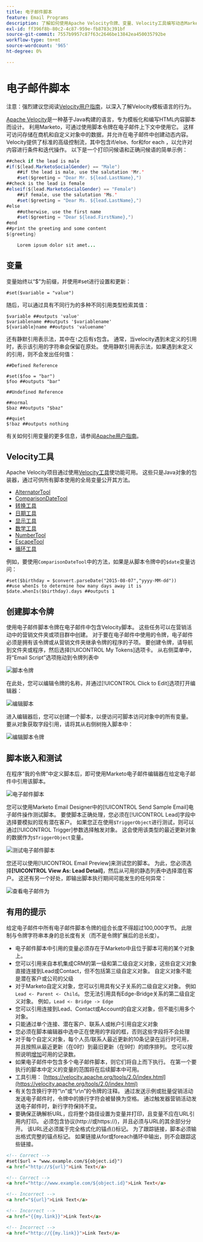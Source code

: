 ```yaml
---
title: 电子邮件脚本
feature: Email Programs
description: 了解如何使用Apache Velocity令牌、变量、Velocity工具编写动态Marketo电子邮件的脚本，以及使用“发送示例”和“电子邮件预览”进行测试。
exl-id: ff396f8b-80c2-4c87-959e-fb8783c391bf
source-git-commit: 7557b9957c87f63c2646be13842ea450035792be
workflow-type: tm+mt
source-wordcount: '965'
ht-degree: 0%

---
```


# 电子邮件脚本

注意：强烈建议您阅读[Velocity用户指南](https://velocity.apache.org/engine/devel/user-guide.html)，以深入了解Velocity模板语言的行为。

[Apache Velocity](https://velocity.apache.org/)是一种基于Java构建的语言，专为模板化和编写HTML内容脚本而设计。 利用Marketo，可通过使用脚本令牌在电子邮件上下文中使用它。 这样可访问存储在商机和自定义对象中的数据，并允许在电子邮件中创建动态内容。 Velocity提供了标准的高级控制流，其中包含if/else、for和for each ，以允许对内容进行条件和迭代操作。 以下是一个打印问候语和正确问候语的简单示例：

```java
##check if the lead is male
#if(${lead.MarketoSocialGender} == "Male")
    ##if the lead is male, use the salutation 'Mr.'
    #set($greeting = "Dear Mr. ${lead.LastName},")
##check is the lead is female
#elseif(${lead.MarketoSocialGender} == "Female")
    ##if female, use the salutation 'Ms.'
    #set($greeting = "Dear Ms. ${lead.LastName},")
#else
    ##otherwise, use the first name
    #set($greeting = "Dear ${lead.FirstName},")
#end
##print the greeting and some content
${greeting}

    Lorem ipsum dolor sit amet...
```

## 变量

变量始终以“$”为前缀，并使用#set进行设置和更新：

```
#set($variable = "value")
```

随后，可以通过具有不同行为的多种不同引用类型检索其值：

```
$variable ##outputs 'value'
$variablename ##outputs '$variablename'
${variable}name ##outputs 'valuename'
```

还有静默引用表示法，其中在`!`之后有`$`包含。 通常，当velocity遇到未定义的引用时，表示该引用的字符串会保留在原处。 使用静默引用表示法，如果遇到未定义的引用，则不会发出任何值：

```
##Defined Reference

#set($foo = "bar")
$foo ##outputs "bar"

##Undefined Reference

##normal
$baz ##outputs "$baz"

##quiet
$!baz ##outputs nothing
```

有关如何引用变量的更多信息，请参阅[Apache用户指南](https://velocity.apache.org/engine/devel/user-guide.html#formal-reference-notation)。

## Velocity工具

Apache Velocity项目通过使用[Velocity工具](https://velocity.apache.org/tools/devel/apidocs/overview-summary.html)使功能可用。 这些只是Java对象的包装器，通过可供所有脚本使用的全局变量公开其方法。

- [AlternatorTool](https://velocity.apache.org/tools/devel/apidocs/org/apache/velocity/tools/generic/AlternatorTool.html)
- [ComparisonDateTool](https://velocity.apache.org/tools/devel/apidocs/org/apache/velocity/tools/generic/ComparisonDateTool.html)
- [转换工具](https://velocity.apache.org/tools/devel/apidocs/org/apache/velocity/tools/generic/ConversionTool.html)
- [日期工具](https://velocity.apache.org/tools/devel/apidocs/org/apache/velocity/tools/generic/DateTool.html)
- [显示工具](https://velocity.apache.org/tools/devel/apidocs/org/apache/velocity/tools/generic/DisplayTool.html)
- [数学工具](https://velocity.apache.org/tools/devel/apidocs/org/apache/velocity/tools/generic/MathTool.html)
- [NumberTool](https://velocity.apache.org/tools/devel/apidocs/org/apache/velocity/tools/generic/NumberTool.html)
- [EscapeTool](https://velocity.apache.org/tools/devel/apidocs/org/apache/velocity/tools/generic/EscapeTool.html)
- [循环工具](https://velocity.apache.org/tools/devel/apidocs/org/apache/velocity/tools/generic/LoopTool.html)

例如，要使用`ComparisonDateTool`中的方法，如果是从脚本令牌中的`$date`变量访问：

```
#set($birthday = $convert.parseDate("2015-08-07","yyyy-MM-dd"))
##use whenIs to determine how many days away it is
$date.whenIs($birthday).days ##outputs 1
```

## 创建脚本令牌

使用电子邮件脚本令牌在电子邮件中包含Velocity脚本。 这些任务可以在营销活动中的营销文件夹或项目群中创建。 对于要在电子邮件中使用的令牌，电子邮件必须是拥有该令牌或从营销文件夹继承令牌的程序的子项。 要创建令牌，请导航到文件夹或程序，然后选择[!UICONTROL My Tokens]选项卡。 从右侧菜单中，将“Email Script”选项拖动到令牌列表中

![脚本令牌](assets/script-token.png)

在此处，您可以编辑令牌的名称，并通过[!UICONTROL Click to Edit]选项打开编辑器：

![编辑脚本](assets/script-edit.png)

进入编辑器后，您可以创建一个脚本，以便访问可脚本访问对象中的所有变量。 要从对象获取字段引用，请将其从右侧树拖入脚本中：

![编辑脚本令牌](assets/edit-script-token.png)

## 脚本嵌入和测试

在程序“我的令牌”中定义脚本后，即可使用Marketo电子邮件编辑器在给定电子邮件中引用该脚本。

![电子邮件脚本](assets/email-script-marketo-email.png)

您可以使用Marketo Email Designer中的[!UICONTROL Send Sample Email]电子邮件操作测试脚本。 要使脚本正确处理，您必须在[!UICONTROL Lead]字段中选择要模拟的现有潜在客户。 如果您正在使用`$TriggerObject`进行测试，则可以通过[!UICONTROL Trigger]参数选择触发对象。 这会使用该类型的最近更新对象的数据作为`$TriggerObject`变量。

![测试电子邮件脚本](assets/velocity-test.png)

您还可以使用[!UICONTROL Email Preview]来测试您的脚本。 为此，您必须选择&#x200B;**[!UICONTROL View As: Lead Detail]**，然后从可用的静态列表中选择潜在客户。 这还有另一个好处，即输出脚本执行期间可能发生的任何异常：

![查看电子邮件为](assets/view-as.png)

## 有用的提示

给定电子邮件中所有电子邮件脚本令牌的组合长度不得超过100,000字节。 此限制与令牌字符串本身的总长度有关（而不是令牌扩展后的总长度）。

- 电子邮件脚本中引用的变量必须存在于Marketo中且位于脚本可用的某个对象上。
- 您可以引用来自本机集成CRM的第一级和第二级自定义对象，这些自定义对象直接连接到Lead或Contact，但不包括第三级自定义对象。 自定义对象不能是潜在客户或公司的父级
- 对于Marketo自定义对象，您可以引用具有父子关系的二级自定义对象。 例如`Lead <- Parent <- Child`。 您无法引用具有Edge-Bridge关系的第二级自定义对象。 例如，`Lead <- Bridge -> Edge`
- 您可以引用连接到Lead、Contact或Account的自定义对象，但不能引用多个对象。
- 只能通过单个连接、潜在客户、联系人或帐户引用自定义对象
- 您必须在脚本编辑器中选中正在使用的字段的框，否则这些字段将不会处理
- 对于每个自定义对象，每个人员/联系人最近更新的10条记录在运行时可用，并且按照从最近更新（在0时）到最旧更新（在9时）的顺序排列。 您可以按照说明[增加](https://experienceleague.adobe.com/zh-hans/docs/marketo/using/product-docs/administration/email-setup/change-custom-object-retrieval-limits-in-velocity-scripting)可用的记录数。
- 如果电子邮件中包含多个电子邮件脚本，则它们将自上而下执行。 在第一个要执行的脚本中定义的变量的范围将在后续脚本中可用。
- 工具引用： [https://velocity.apache.org/tools/2.0/index.html](https://velocity.apache.org/tools/2.0/index.html)
- 有关包含换行字符“\\n”或“\\r\\n”的令牌的注释。 通过发送示例或批量促销活动发送电子邮件时，令牌中的换行字符会被替换为空格。 通过触发器营销活动发送电子邮件时，新行字符保持不变。
- 要确保正确解析URL，应将整个路径设置为变量并打印，且变量不应在URL引用内打印。 必须包含协议(http://或https://)，并且必须与URL的其余部分分开。 该URL还必须属于完全格式化的锚点(<a>)标记。 为了跟踪链接，脚本必须输出格式完整的锚点标记。 如果链接从for或foreach循环中输出，则不会跟踪这些链接。

```html
<!-- Correct -->
#set($url = "www.example.com/${object.id}")
<a href="http://${url}">Link Text</a>

<!-- Correct -->
<a href="http://www.example.com/${object.id}">Link Text</a>

<!-- Incorrect -->
<a href="${url}">Link Text</a>

<!-- Incorrect -->
<a href="{{my.link}}">Link Text</a>

<!-- Incorrect -->
<a href="http://{{my.link}}">Link Text</a>
```
